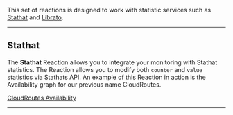 This set of reactions is designed to work with statistic services such as [Stathat](http://www.stathat.com/) and [Librato](https://www.librato.com/). 

---

## Stathat

The **Stathat** Reaction allows you to integrate your monitoring with Stathat statistics. The Reaction allows you to modify both `counter` and `value` statistics via Stathats API. An example of this Reaction in action is the Availability graph for our previous name CloudRoutes.

<script src="//www.stathat.com/javascripts/embed.js"></script>
<script>StatHatEmbed.render({s1: '9k7j', w: 760, h: 235});</script>
<a href="http://www.stathat.com/stats/9k7j">CloudRoutes Availability</a>

---
